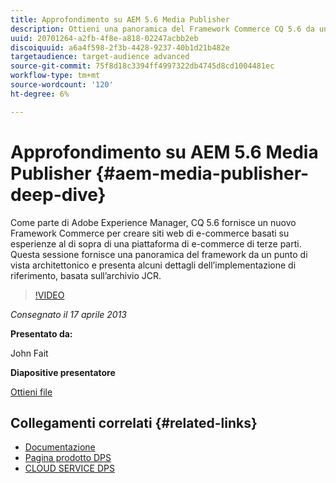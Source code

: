 ```yaml
---
title: Approfondimento su AEM 5.6 Media Publisher
description: Ottieni una panoramica del Framework Commerce CQ 5.6 da un punto di vista architetturale. Scopri i dettagli dell’implementazione di riferimento, in base all’archivio JCR.
uuid: 20701264-a2fb-4f8e-a818-02247acbb2eb
discoiquuid: a6a4f598-2f3b-4428-9237-40b1d21b482e
targetaudience: target-audience advanced
source-git-commit: 75f8d18c3394ff4997322db4745d8cd1004481ec
workflow-type: tm+mt
source-wordcount: '120'
ht-degree: 6%

---
```


# Approfondimento su AEM 5.6 Media Publisher {#aem-media-publisher-deep-dive}

Come parte di Adobe Experience Manager, CQ 5.6 fornisce un nuovo Framework Commerce per creare siti web di e-commerce basati su esperienze al di sopra di una piattaforma di e-commerce di terze parti. Questa sessione fornisce una panoramica del framework da un punto di vista architettonico e presenta alcuni dettagli dell’implementazione di riferimento, basata sull’archivio JCR.

>[!VIDEO](https://video.tv.adobe.com/v/19574/?quality=9)

*Consegnato il 17 aprile 2013*

**Presentato da:**

John Fait

**Diapositive presentatore**

[Ottieni file](assets/cq-gems-aem-media-publisher-04-17-2013-final.pdf)

## Collegamenti correlati {#related-links}

* [Documentazione](https://docs.adobe.com/content/docs/en/cq/5-6-1/media-publisher.html)
* [Pagina prodotto DPS](http://www.adobe.com/ca/products/digital-publishing-suite-family.html)
* [CLOUD SERVICE DPS](https://helpx.adobe.com/it/digital-publishing-suite/help/eol-statement-for-dpsc.html)
